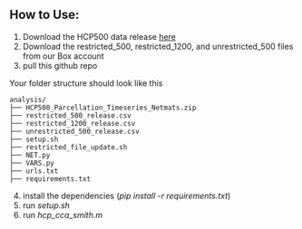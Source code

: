 ## How to Use:

1. Download the HCP500 data release [here](https://db.humanconnectome.org/app/action/ChooseDownloadResources?project=HCP_Resources&resource=GroupAvg&filePath=HCP500_Parcellation_Timeseries_Netmats.zip)
2. Download the restricted_500, restricted_1200, and unrestricted_500 files from our Box account
3. pull this github repo

  Your folder structure should look like this
  
    analysis/
    ├── HCP500_Parcellation_Timeseries_Netmats.zip
    ├── restricted_500_release.csv
    ├── restricted_1200_release.csv
    ├── unrestricted_500_release.csv
    ├── setup.sh
    ├── restricted_file_update.sh
    ├── NET.py
    ├── VARS.py
    ├── urls.txt
    ├── requirements.txt
  
4. install the dependencies (_pip install -r requirements.txt_)
5. run _setup.sh_
6. run _hcp_cca_smith.m_
